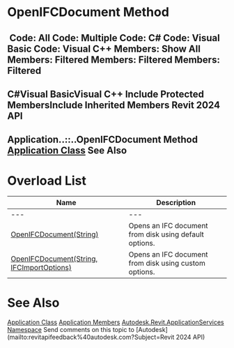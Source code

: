 # OpenIFCDocument Method

﻿
 Code: All Code: Multiple Code: C# Code: Visual Basic Code: Visual C++  Members: Show All Members: Filtered Members: Filtered Members: Filtered   
---  
C#Visual BasicVisual C++
Include Protected MembersInclude Inherited Members
Revit 2024 API  
---  
Application..::..OpenIFCDocument Method   
[Application Class](94db8ea8-d2c3-5e71-8030-466bcb8e4426.md "Application Class") See Also  
---  
# Overload List
| Name | Description |
| --- | --- |
| --- | --- | --- |
| [OpenIFCDocument(String)](596a3b91-4647-a3b6-818f-17f722f13c53.md "OpenIFCDocument Method \(String\)") | Opens an IFC document from disk using default options. |
| [OpenIFCDocument(String, IFCImportOptions)](84e92ca4-6c6a-af82-454e-1c0b7b145398.md "OpenIFCDocument Method \(String, IFCImportOptions\)") | Opens an IFC document from disk using custom options. |

# See Also
[Application Class](94db8ea8-d2c3-5e71-8030-466bcb8e4426.md "Application Class")
[Application Members](e34107f5-ef2d-ab52-1d17-98a235ca7e10.md "Application Members")
[Autodesk.Revit.ApplicationServices Namespace](91957e18-2935-006c-83ab-3b5b9dbb5928.md "Autodesk.Revit.ApplicationServices Namespace")
Send comments on this topic to [Autodesk](mailto:revitapifeedback%40autodesk.com?Subject=Revit 2024 API)